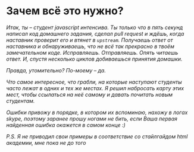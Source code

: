 # Зачем всё это нужно?

*Итак, ты – студент javascript интенсива. Ты только что в пять секунд написал код домашнего задания, сделал pull request и ждёшь, когда наставник проверит его и втянет в `upstream`. Получаешь ответ от наставника и обнаруживаешь, что не всё так прекрасно в твоём замечательном коде. Исправляешь. Отправляешь. Опять читаешь ответ. И, спустя несколько циклов добиваешься принятия домашки.*

*Правда, утомительно? По-моему – да.*

*Что самое интересное, что грабли, на которые наступают студенты часто лежат в одних и тех же местах. Я решил набросать карту этих мест, чтобы ссылаться на неё самому и давать почитать новым студентам.*

*Ошибки привожу в порядке, в котором их вспоминаю, нахожу в логах skype, поэтому заранее прошу ногами не бить, если Ваша первая найденная ошибка окажется в самом конце :)*

*P.S. Я не приводил свои примеры в соответствие со стайлгайдом html академии, мне пока не до того*
